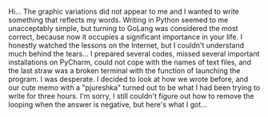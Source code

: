 Hi... 
The graphic variations did not appear to me and I wanted to write something that reflects my words. 
Writing in Python seemed to me unacceptably simple, but turning to GoLang was considered the most correct, because now it occupies a significant importance in your life. 
I honestly watched the lessons on the Internet, but I couldn't understand much behind the tears... 
I prepared several codes, 
missed several important installations on PyCharm, 
could not cope with the names of text files, 
and the last straw was a broken terminal with the function of launching the program. 
I was desperate. 
I decided to look at how we wrote before, 
and our cute memo with a "pjureshka" turned out to be what I had been trying to write for three hours. 
I'm sorry, I still couldn't figure out how to remove the looping when the answer is negative, but here's what I got...

